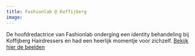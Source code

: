 ```yaml
---
title: Fashionlab @ Koffijberg
image: 
---
```



De hoofdredactrice van Fashionlab onderging een identity behandeling bij Koffijberg Hairdressers en had een heerlijk momentje voor zichzelf. [Bekijk hier de beelden](https://www.youtube.com/watch?v=epn1S0LuBz8)